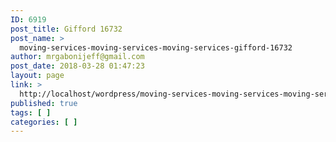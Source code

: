 ```yaml
---
ID: 6919
post_title: Gifford 16732
post_name: >
  moving-services-moving-services-moving-services-gifford-16732
author: mrgabonijeff@gmail.com
post_date: 2018-03-28 01:47:23
layout: page
link: >
  http://localhost/wordpress/moving-services-moving-services-moving-services-gifford-16732/
published: true
tags: [ ]
categories: [ ]
---
```


